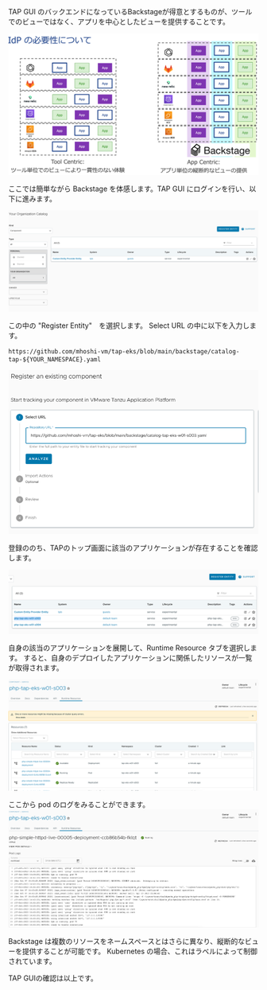 
TAP GUI のバックエンドになっているBackstageが得意とするものが、ツールでのビューではなく、アプリを中心としたビューを提供することです。

![img_5.png](../media/img_5.png)

ここでは簡単ながら Backstage を体感します。TAP GUI にログインを行い、以下に進みます。

![img_6.png](../media/img_6.png)

この中の "Register Entity"　を選択します。
Select URL の中に以下を入力します。

```
https://github.com/mhoshi-vm/tap-eks/blob/main/backstage/catalog-tap-${YOUR_NAMESPACE}.yaml
```
![img_12.png](../media/img_12.png)

登録ののち、TAPのトップ画面に該当のアプリケーションが存在することを確認します。

![img_13.png](../media/img_13.png)

自身の該当のアプリケーションを展開して、Runtime Resource タブを選択します。
すると、自身のデプロイしたアプリケーションに関係したリソースが一覧が取得されます。

![img_14.png](../media/img_14.png)

ここから pod のログをみることができます。
![img_15.png](../media/img_15.png)

Backstage は複数のリソースをネームスペースとはさらに異なり、縦断的なビューを提供することが可能です。
Kubernetes の場合、これはラベルによって制御されています。

TAP GUIの確認は以上です。